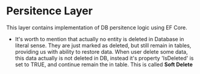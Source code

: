 # Persitence Layer

This layer contains implementation of DB persitence logic using EF Core.

- It's worth to mention that actually no entity is deleted in Database in literal sense. They are just marked as deleted, but still remain in tables, providing us with ability to restore data. When user delete some data, this data actually is not deleted in DB, instead it's property 'IsDeleted' is set to TRUE, and continue remain the in table. This is called __Soft Delete__